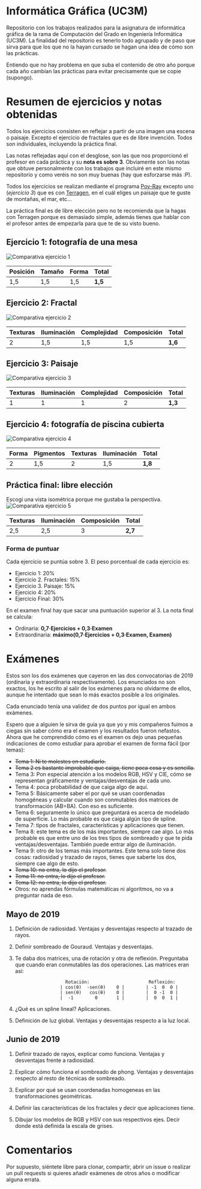 # Informática Gráfica (UC3M)

Repositorio con los trabajos realizados para la asignatura de informática gráfica de la rama de Computación del Grado en Ingeniería Informática (UC3M). La finalidad del repositorio es tenerlo todo agrupado y de paso que sirva para que los que no la hayan cursado se hagan una idea de cómo son las prácticas.

Entiendo que no hay problema en que suba el contenido de otro año porque cada año cambian las prácticas para evitar precisamente que se copie (supongo).

# Resumen de ejercicios y notas obtenidas

Todos los ejercicios consisten en reflejar a partir de una imagen una escena o paisaje. Excepto el ejercicio de fractales que es de libre invención. Todos son individuales, incluyendo la práctica final.

Las notas reflejadas aquí con el desglose, son las que nos proporcionó el profesor en cada práctica  y su **nota es sobre 3**. Obviamente son las notas que obtuve personalmente con los trabajos que incluiré en este mismo repositorio y como veréis no son muy buenas (hay que esforzarse más :P).

Todos los ejercicios se realizan mediante el programa [Pov-Ray](http://www.povray.org/) excepto uno (*ejercicio 3*) que es con [Terragen](https://planetside.co.uk/), en el cuál eliges un paisaje que te guste de montañas, el mar, etc...

La práctica final es de libre elección pero no te recomienda que la hagas con Terragen porque es demasiado simple, además tienes que hablar con el profesor antes de empezarla para que te de su visto bueno.

## Ejercicio 1: fotografía de una mesa

![Comparativa ejercicio 1](/img/comp1.png)

| Posición | Tamaño | Forma | Total   |
|----------|--------|-------|---------|
|    1,5   |   1,5  |  1,5  | **1,5** |

## Ejercicio 2: Fractal

![Comparativa ejercicio 2](/img/comp2.png)

| Texturas | Iluminación | Complejidad | Composición |  Total  |
|----------|-------------|-------------|-------------|---------|
|     2    |     1,5     |     1,5     |     1,5     | **1,6** |

## Ejercicio 3: Paisaje

![Comparativa ejercicio 3](/img/comp3.png)

| Texturas | Iluminación | Complejidad | Composición |  Total  |
|----------|-------------|-------------|-------------|---------|
|     1    |      1      |      1      |      2      | **1,3** |

## Ejercicio 4: fotografía de piscina cubierta

![Comparativa ejercicio 4](/img/comp4.png)

| Forma | Pigmentos | Texturas | Iluminación |  Total  |
|-------|-----------|----------|-------------|---------|
|   2   |    1,5    |     2    |     1,5     | **1,8** |

## Práctica final: libre elección

Escogí una vista isométrica porque me gustaba la perspectiva.
![Comparativa ejercicio 5](/img/comp5.png)

| Texturas | Iluminación | Composición |  Total  |
|----------|-------------|-------------|---------|
|    2,5   |     2,5     |      3      | **2,7** |


### Forma de puntuar

Cada ejercicio se puntúa sobre 3. El peso porcentual de cada ejercicio es:
* Ejercicio 1: 20%
* Ejercicio 2. Fractales: 15%
* Ejercicio 3. Paisaje: 15%
* Ejercicio 4: 20%
* Ejercicio Final: 30%

En el examen final hay que sacar una puntuación superior al 3.
La nota final se calcula: 
* Ordinaria: **0,7·Ejercicios + 0,3·Examen**
* Extraordinaria: **máximo(0,7·Ejercicios + 0,3·Examen, Examen)**


# Exámenes

Estos son los dos exámenes que cayeron en las dos convocatorias de 2019 (ordinaria y
extraordinaria respectivamente). Los enunciados no son exactos, los he escrito al salir
de los exámenes para no olvidarme de ellos, aunque he intentado que sean lo más exactos
posible a los originales.

Cada enunciado tenía una validez de dos puntos por igual en ambos exámenes.

Espero que a alguien le sirva de guía ya que yo y mis compañeros fuimos a ciegas sin
saber cómo era el examen y los resultados fueron nefastos. Ahora que he comprendido cómo
es el examen os dejo unas pequeñas indicaciones de como estudiar para aprobar el examen
de forma fácil (por temas): 
* ~~Tema 1: Ni te molestes en estudiarlo.~~
* ~~Tema 2 es bastante improbable que caiga, tiene poca cosa y es sencilla.~~
* Tema 3: Pon especial atención a los modelos RGB, HSV y CIE, cómo se representan 
gráficamente y ventajas/desventajas de cada uno.
* Tema 4: poca probabilidad de que caiga algo de aquí.
* Tema 5: Básicamente saber el por qué se usan coordenadas homogéneas y calcular cuando
son conmutables dos matrices de transformación (AB=BA). Con eso es suficiente.
* Tema 6: seguramente lo único que preguntará es acerca de modelado de superficie. Lo más
probable es que caiga algún tipo de spline.
* Tema 7: tipos de fractales, características y aplicaciones que tienen.
* Tema 8: este tema es de los más importantes, siempre cae algo. Lo más probable es que
entre uno de los tres tipos de sombreado y que te pida ventajas/desventajas. También
puede entrar algo de iluminación.
* Tema 9: otro de los temas más importantes. Este tema solo tiene dos cosas: radiosidad y
trazado de rayos, tienes que saberte los dos, siempre cae algo de esto.
* ~~Tema 10: no entra, lo dijo el profesor.~~
* ~~Tema 11: no entra, lo dijo el profesor.~~
* ~~Tema 12: no entra, lo dijo el profesor.~~
* Otros: no aprendas fórmulas matemáticas ni algoritmos, no va a preguntar nada de eso.

## Mayo de 2019

1. Definición de radiosidad. Ventajas y desventajas respecto al trazado de rayos.

2. Definir sombreado de Gouraud. Ventajas y desventajas.

3. Te daba dos matrices, una de rotación y otra de reflexión. Preguntaba que cuando eran
conmutables las dos operaciones. Las matrices eran así:
``` 
                      Rotación:                      Reflexión:
                    | cos(θ)  -sen(θ)    0 |        | -1  0  0 |
                    | sen(θ)   cos(θ)    0 |        |  0 -1  0 |
                    |  -1        0       1 |        |  0  0  1 |
```
4. ¿Qué es un spline lineal? Aplicaciones.

5. Definición de luz global. Ventajas y desventajas respecto a la luz local.

## Junio de 2019

1. Definir trazado de rayos, explicar como funciona. Ventajas y desventajas frente a 
radiosidad.

2. Explicar cómo funciona el sombreado de phong. Ventajas y desventajas respecto al resto
de técnicas de sombreado.

3. Explicar por qué se usan coordenadas homogeneas en las transformaciones geométricas.

4. Definir las características de los fractales y decir que aplicaciones tiene.

5. Dibujar los modelos de RGB y HSV con sus respectivos ejes. Decir donde está definida 
la escala de grises.

# Comentarios

Por supuesto, siéntete libre para clonar, compartir, abrir un issue o realizar un pull 
requests si quieres añadir exámenes de otros años o modificar alguna errata.
